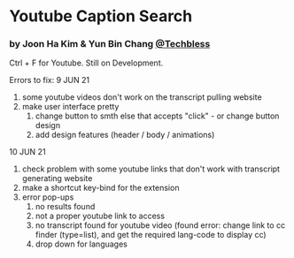 # Youtube Caption Search
### by Joon Ha Kim & Yun Bin Chang [@Techbless](https://github.com/techbless)

Ctrl + F for Youtube. Still on Development.

Errors to fix:
9 JUN 21
1. some youtube videos don't work on the transcript pulling website
2. make user interface pretty 
   1. change button to smth else that accepts "click" - or change button design
   2. add design features (header / body / animations)

10 JUN 21
1. check problem with some youtube links that don't work with transcript generating website
2. make a shortcut key-bind for the extension
3. error pop-ups
    1. no results found
    2. not a proper youtube link to access
    3. no transcript found for youtube video (found error: change link to cc finder (type=list), and get the required lang-code to display cc)
    4. drop down for languages
